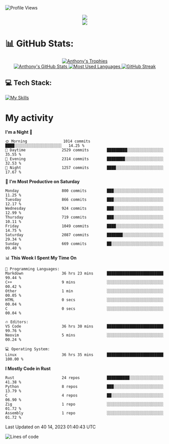 
![Profile Views](https://komarev.com/ghpvc/?username=anthonymichaeltdm&label=Profile%20views&color=0e75b6&style=flat)

<!--profile banner-->
<div align="center">
  <img src="https://svg-banners.vercel.app/api?type=typeWriter&text1=Anthony%20Rubick&width=800&height=150" />
</div>

<!--profile views-->
<div align="center">
  <a href="https://u8views.com/github/AnthonyMichaelTDM">
    <img src="https://u8views.com/api/v1/github/profiles/68485672/views/day-week-month-total-count.svg">
  </a>
</div>

# 📊 GitHub Stats:

<!--trophies https://github.com/ryo-ma/github-profile-trophy -->
<div align="center"> 
  <a href="https://github.com/ryo-ma/github-profile-trophy">
    <picture>
      <source
        srcset="https://github-profile-trophy.vercel.app/?username=anthonymichaeltdm&theme=gitdimmed&no-frame=true&no-bg=true&column=-1"
        media="(prefers-color-scheme: dark)"
      />
      <source
        srcset="https://github-profile-trophy.vercel.app/?username=anthonymichaeltdm&theme=_____&no-frame=true&no-bg=true&column=-1"
        media="(prefers-color-scheme: light), (prefers-color-scheme: no-preference)"
      />
      <img src="https://github-profile-trophy.vercel.app/?username=anthonymichaeltdm&theme=gitdimmed&no-frame=true&no-bg=true&column=-1" alt="Anthony's Trophies" />
    </picture>
  </a>
</div>

<div align="center">
  <a href="https://github.com/anuraghazra/github-readme-stats">
    <picture>
      <source
        srcset="https://github-readme-stats.vercel.app/api?username=anthonymichaeltdm&show_icons=true&locale=en&theme=github_dark_dimmed&count_private=true&hide_border=true&include_all_commits=true"
        media="(prefers-color-scheme: dark)"
      />
      <source
        srcset="https://github-readme-stats.vercel.app/api?username=anthonymichaeltdm&show_icons=true&locale=en&theme=___&count_private=true&hide_border=true&include_all_commits=true"
        media="(prefers-color-scheme: light), (prefers-color-scheme: no-preference)"
      />
      <img src="https://github-readme-stats.vercel.app/api?username=anthonymichaeltdm&show_icons=true&locale=en&theme=github_dark_dimmed&count_private=true&hide_border=true&include_all_commits=true" alt="Anthony's GitHub Stats" />
    </picture>
  </a>
  
  <!--most used languages-->
  <a href="https://github.com/anuraghazra/github-readme-stats">
    <picture>
      <source
        srcset="https://github-readme-stats.vercel.app/api/top-langs?username=anthonymichaeltdm&show_icons=true&locale=en&layout=compact&theme=github_dark_dimmed&langs_count=8&count_private=true&size_weight=0.5&count_weight=0.5&hide_border=true"
        media="(prefers-color-scheme: dark)"
      />
      <source
        srcset="https://github-readme-stats.vercel.app/api/top-langs?username=anthonymichaeltdm&show_icons=true&locale=en&layout=compact&theme=____&langs_count=8&count_private=true&size_weight=0.5&count_weight=0.5&hide_border=true"
        media="(prefers-color-scheme: light), (prefers-color-scheme: no-preference)"
      />
      <img src="https://github-readme-stats.vercel.app/api/top-langs?username=anthonymichaeltdm&show_icons=true&locale=en&layout=compact&theme=github_dark_dimmed&langs_count=8&count_private=true&size_weight=0.5&count_weight=0.5&hide_border=true" alt="Most Used Languages" />
    </picture>
  </a>
  
  <!--streak https://git.io/streak-stats -->
  <a href="https://git.io/streak-stats">
    <picture>
      <source
        srcset="https://streak-stats.demolab.com?user=AnthonyMichaelTDM&theme=one-dark-pro&hide_border=true"
        media="(prefers-color-scheme: dark)"
      />
      <source
        srcset="https://streak-stats.demolab.com?user=AnthonyMichaelTDM&theme=_____&hide_border=true"
        media="(prefers-color-scheme: light), (prefers-color-scheme: no-preference)"
      />
      <img src="https://streak-stats.demolab.com?user=AnthonyMichaelTDM&theme=one-dark-pro&hide_border=true" alt="GitHub Streak" />
    </picture>
  </a>
</div>

<!--favorite languages and tools, and most used langs-->
## 💻 Tech Stack:

[![My Skills](https://skillicons.dev/icons?i=rust,actix,aws,github,githubactions,git,linux,bash,cpp,docker,java,latex,md,neovim,postgres,py,regex,vscode&theme=dark&perline=6)](https://skillicons.dev#gh-dark-mode-only)

# My activity

<!--START_SECTION:activity-->

<!--END_SECTION:activity-->

<!-- weekly activity https://github.com/AnthonyMichaelTDM/waka-readme-stats -->
<!--START_SECTION:waka-->
**I'm a Night 🦉** 

```text
🌞 Morning                1014 commits        ████░░░░░░░░░░░░░░░░░░░░░   14.25 % 
🌆 Daytime                2529 commits        █████████░░░░░░░░░░░░░░░░   35.55 % 
🌃 Evening                2314 commits        ████████░░░░░░░░░░░░░░░░░   32.53 % 
🌙 Night                  1257 commits        ████░░░░░░░░░░░░░░░░░░░░░   17.67 % 
```
📅 **I'm Most Productive on Saturday** 

```text
Monday                   800 commits         ███░░░░░░░░░░░░░░░░░░░░░░   11.25 % 
Tuesday                  866 commits         ███░░░░░░░░░░░░░░░░░░░░░░   12.17 % 
Wednesday                924 commits         ███░░░░░░░░░░░░░░░░░░░░░░   12.99 % 
Thursday                 719 commits         ███░░░░░░░░░░░░░░░░░░░░░░   10.11 % 
Friday                   1049 commits        ████░░░░░░░░░░░░░░░░░░░░░   14.75 % 
Saturday                 2087 commits        ███████░░░░░░░░░░░░░░░░░░   29.34 % 
Sunday                   669 commits         ██░░░░░░░░░░░░░░░░░░░░░░░   09.40 % 
```


📊 **This Week I Spent My Time On** 

```text
💬 Programming Languages: 
Markdown                 36 hrs 23 mins      █████████████████████████   99.44 % 
C++                      9 mins              ░░░░░░░░░░░░░░░░░░░░░░░░░   00.42 % 
Other                    1 min               ░░░░░░░░░░░░░░░░░░░░░░░░░   00.05 % 
HTML                     0 secs              ░░░░░░░░░░░░░░░░░░░░░░░░░   00.04 % 
C                        0 secs              ░░░░░░░░░░░░░░░░░░░░░░░░░   00.04 % 

🔥 Editors: 
VS Code                  36 hrs 30 mins      █████████████████████████   99.76 % 
Neovim                   5 mins              ░░░░░░░░░░░░░░░░░░░░░░░░░   00.24 % 

💻 Operating System: 
Linux                    36 hrs 35 mins      █████████████████████████   100.00 % 
```

**I Mostly Code in Rust** 

```text
Rust                     24 repos            ██████████░░░░░░░░░░░░░░░   41.38 % 
Python                   8 repos             ███░░░░░░░░░░░░░░░░░░░░░░   13.79 % 
C                        4 repos             ██░░░░░░░░░░░░░░░░░░░░░░░   06.90 % 
Zig                      1 repo              ░░░░░░░░░░░░░░░░░░░░░░░░░   01.72 % 
Assembly                 1 repo              ░░░░░░░░░░░░░░░░░░░░░░░░░   01.72 % 
```




 Last Updated on 40 14, 2023 01:40:43 UTC
<!--END_SECTION:waka-->

<!--START_SECTION:loc-->
![Lines of code](https://img.shields.io/badge/From%20Hello%20World%20I%27ve%20Written-15.8%20million%20lines%20of%20code-blue)


<!--END_SECTION:loc-->
